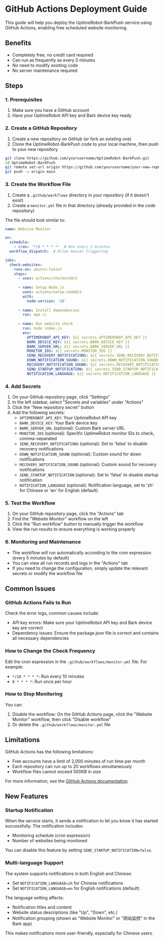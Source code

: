 # GitHub Actions Deployment Guide

This guide will help you deploy the UptimeRobot-BarkPush service using GitHub Actions, enabling free scheduled website monitoring.

## Benefits

- Completely free, no credit card required
- Can run as frequently as every 5 minutes
- No need to modify existing code
- No server maintenance required

## Steps

### 1. Prerequisites

1. Make sure you have a GitHub account
2. Have your UptimeRobot API key and Bark device key ready

### 2. Create a GitHub Repository

1. Create a new repository on GitHub (or fork an existing one)
2. Clone the UptimeRobot-BarkPush code to your local machine, then push to your new repository

```bash
git clone https://github.com/yourusername/UptimeRobot-BarkPush.git
cd UptimeRobot-BarkPush
git remote set-url origin https://github.com/yourusername/your-new-repo.git
git push -u origin main
```

### 3. Create the Workflow File

1. Create a `.github/workflows` directory in your repository (if it doesn't exist)
2. Create a `monitor.yml` file in that directory (already provided in the code repository)

The file should look similar to:

```yaml
name: Website Monitor

on:
  schedule:
    - cron: '*/5 * * * *'  # Run every 5 minutes
  workflow_dispatch:  # Allow manual triggering

jobs:
  check-websites:
    runs-on: ubuntu-latest
    steps:
      - uses: actions/checkout@v3
      
      - name: Setup Node.js
        uses: actions/setup-node@v3
        with:
          node-version: '18'
          
      - name: Install dependencies
        run: npm ci
        
      - name: Run website check
        run: node index.js
        env:
          UPTIMEROBOT_API_KEY: ${{ secrets.UPTIMEROBOT_API_KEY }}
          BARK_DEVICE_KEY: ${{ secrets.BARK_DEVICE_KEY }}
          BARK_SERVER_URL: ${{ secrets.BARK_SERVER_URL }}
          MONITOR_IDS: ${{ secrets.MONITOR_IDS }}
          SEND_RECOVERY_NOTIFICATIONS: ${{ secrets.SEND_RECOVERY_NOTIFICATIONS }}
          DOWN_NOTIFICATION_SOUND: ${{ secrets.DOWN_NOTIFICATION_SOUND }}
          RECOVERY_NOTIFICATION_SOUND: ${{ secrets.RECOVERY_NOTIFICATION_SOUND }}
          SEND_STARTUP_NOTIFICATION: ${{ secrets.SEND_STARTUP_NOTIFICATION }}
          NOTIFICATION_LANGUAGE: ${{ secrets.NOTIFICATION_LANGUAGE }}
```

### 4. Add Secrets

1. On your GitHub repository page, click "Settings"
2. In the left sidebar, select "Secrets and variables" under "Actions"
3. Click the "New repository secret" button
4. Add the following secrets:
   - `UPTIMEROBOT_API_KEY`: Your UptimeRobot API key
   - `BARK_DEVICE_KEY`: Your Bark device key
   - `BARK_SERVER_URL` (optional): Custom Bark server URL
   - `MONITOR_IDS` (optional): Specific UptimeRobot monitor IDs to check, comma-separated
   - `SEND_RECOVERY_NOTIFICATIONS` (optional): Set to 'false' to disable recovery notifications
   - `DOWN_NOTIFICATION_SOUND` (optional): Custom sound for down notifications
   - `RECOVERY_NOTIFICATION_SOUND` (optional): Custom sound for recovery notifications
   - `SEND_STARTUP_NOTIFICATION` (optional): Set to 'false' to disable startup notification
   - `NOTIFICATION_LANGUAGE` (optional): Notification language, set to 'zh' for Chinese or 'en' for English (default)

### 5. Test the Workflow

1. On your GitHub repository page, click the "Actions" tab
2. Find the "Website Monitor" workflow on the left
3. Click the "Run workflow" button to manually trigger the workflow
4. View the run results to ensure everything is working properly

### 6. Monitoring and Maintenance

- The workflow will run automatically according to the cron expression (every 5 minutes by default)
- You can view all run records and logs in the "Actions" tab
- If you need to change the configuration, simply update the relevant secrets or modify the workflow file

## Common Issues

### GitHub Actions Fails to Run

Check the error logs, common causes include:
- API key errors: Make sure your UptimeRobot API key and Bark device key are correct
- Dependency issues: Ensure the package.json file is correct and contains all necessary dependencies

### How to Change the Check Frequency

Edit the cron expression in the `.github/workflows/monitor.yml` file. For example:
- `*/10 * * * *`: Run every 10 minutes
- `0 * * * *`: Run once per hour

### How to Stop Monitoring

You can:
1. Disable the workflow: On the GitHub Actions page, click the "Website Monitor" workflow, then click "Disable workflow"
2. Or delete the `.github/workflows/monitor.yml` file

## Limitations

GitHub Actions has the following limitations:
- Free accounts have a limit of 2,000 minutes of run time per month
- Each repository can run up to 20 workflows simultaneously
- Workflow files cannot exceed 500KB in size

For more information, see the [GitHub Actions documentation](https://docs.github.com/en/actions). 

## New Features

### Startup Notification

When the service starts, it sends a notification to let you know it has started successfully. The notification includes:
- Monitoring schedule (cron expression)
- Number of websites being monitored

You can disable this feature by setting `SEND_STARTUP_NOTIFICATION=false`.

### Multi-language Support

The system supports notifications in both English and Chinese:
- Set `NOTIFICATION_LANGUAGE=zh` for Chinese notifications
- Set `NOTIFICATION_LANGUAGE=en` for English notifications (default)

The language setting affects:
- Notification titles and content
- Website status descriptions (like "Up", "Down", etc.)
- Notification grouping (shown as "Website Monitor" or "网站监控" in the Bark app)

This makes notifications more user-friendly, especially for Chinese users. 